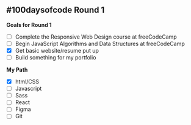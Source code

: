 ## #100daysofcode Round 1

**Goals for Round 1**
- [ ] Complete the Responsive Web Design course at freeCodeCamp
- [ ] Begin JavaScript Algorithms and Data Structures at freeCodeCamp
- [x] Get basic website/resume put up
- [ ] Build something for my portfolio

**My Path**
- [x] html/CSS
- [ ] Javascript
- [ ] Sass
- [ ] React
- [ ] Figma
- [ ] Git

<!---
AngelaBowen/AngelaBowen is a ✨ special ✨ repository because its `README.md` (this file) appears on your GitHub profile.
You can click the Preview link to take a look at your changes.
--->
